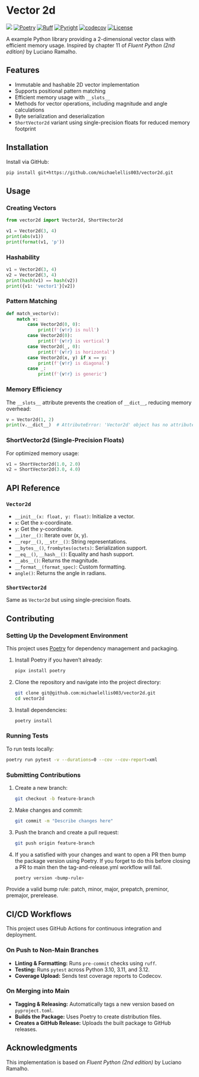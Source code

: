# Vector 2d

[![](https://img.shields.io/badge/Python-3.10|3.11|3.12-blue)](https://www.python.org)
[![Poetry](https://img.shields.io/endpoint?url=https://python-poetry.org/badge/v0.json)](https://python-poetry.org/)
[![Ruff](https://img.shields.io/endpoint?url=https://raw.githubusercontent.com/astral-sh/ruff/main/assets/badge/v2.json)](https://github.com/astral-sh/ruff)
[![Pyright](https://img.shields.io/badge/Pyright-enabled-brightgreen)](https://github.com/microsoft/pyright)
[![codecov](https://codecov.io/gh/michaelellis003/vector2d/graph/badge.svg?token=C2HWA2FGQB)](https://codecov.io/gh/michaelellis003/vector2d)
[![License](https://img.shields.io/github/license/michaelellis003/python-package-template)](https://github.com/michaelellis003/python-package-template/blob/main/LICENSE)

A example Python library providing a 2-dimensional vector class with efficient memory usage. Inspired by chapter 11 of *Fluent Python (2nd edition)* by Luciano Ramalho.

## Features

- Immutable and hashable 2D vector implementation
- Supports positional pattern matching
- Efficient memory usage with `__slots__`
- Methods for vector operations, including magnitude and angle calculations
- Byte serialization and deserialization
- `ShortVector2d` variant using single-precision floats for reduced memory footprint

## Installation

Install via GitHub:

```sh
pip install git+https://github.com/michaelellis003/vector2d.git
```

## Usage

### Creating Vectors

```python
from vector2d import Vector2d, ShortVector2d

v1 = Vector2d(3, 4)
print(abs(v1))
print(format(v1, 'p'))
```

### Hashability

```python
v1 = Vector2d(3, 4)
v2 = Vector2d(3, 4)
print(hash(v1) == hash(v2))
print({v1: 'vector1'}[v2])
```

### Pattern Matching

```python
def match_vector(v):
    match v:
        case Vector2d(0, 0):
            print(f'{v!r} is null')
        case Vector2d(0):
            print(f'{v!r} is vertical')
        case Vector2d(_, 0):
            print(f'{v!r} is horizontal')
        case Vector2d(x, y) if x == y:
            print(f'{v!r} is diagonal')
        case _:
            print(f'{v!r} is generic')
```

### Memory Efficiency

The `__slots__` attribute prevents the creation of `__dict__`, reducing memory overhead:

```python
v = Vector2d(1, 2)
print(v.__dict__)  # AttributeError: 'Vector2d' object has no attribute '__dict__'
```

### ShortVector2d (Single-Precision Floats)

For optimized memory usage:

```python
v1 = ShortVector2d(1.0, 2.0)
v2 = ShortVector2d(3.0, 4.0)
```

## API Reference

### `Vector2d`

- `__init__(x: float, y: float)`: Initialize a vector.
- `x`: Get the x-coordinate.
- `y`: Get the y-coordinate.
- `__iter__()`: Iterate over (x, y).
- `__repr__()`, `__str__()`: String representations.
- `__bytes__()`, `frombytes(octets)`: Serialization support.
- `__eq__()`, `__hash__()`: Equality and hash support.
- `__abs__()`: Returns the magnitude.
- `__format__(format_spec)`: Custom formatting.
- `angle()`: Returns the angle in radians.

### `ShortVector2d`

Same as `Vector2d` but using single-precision floats.

## Contributing

### Setting Up the Development Environment

This project uses [Poetry](https://python-poetry.org/) for dependency management and packaging.

1. Install Poetry if you haven’t already:

   ```sh
   pipx install poetry
   ```

2. Clone the repository and navigate into the project directory:

   ```sh
   git clone git@github.com:michaelellis003/vector2d.git
   cd vector2d
   ```

3. Install dependencies:

   ```sh
   poetry install
   ```

### Running Tests

To run tests locally:

```sh
poetry run pytest -v --durations=0 --cov --cov-report=xml
```

### Submitting Contributions

1. Create a new branch:

   ```sh
   git checkout -b feature-branch
   ```

2. Make changes and commit:

   ```sh
   git commit -m "Describe changes here"
   ```

3. Push the branch and create a pull request:

   ```sh
   git push origin feature-branch
   ```

4. If you a satisfied with your changes and want to open a PR then bump the
package version using Poetry. If you forget to do this before closing a PR
to main then the tag-and-release.yml workflow will fail.

   ```sh
   poetry version <bump-rule>
   ```

Provide a valid bump rule: patch, minor, major, prepatch, preminor, premajor, prerelease.

## CI/CD Workflows

This project uses GitHub Actions for continuous integration and deployment.

### On Push to Non-Main Branches

- **Linting & Formatting:** Runs `pre-commit` checks using `ruff`.
- **Testing:** Runs `pytest` across Python 3.10, 3.11, and 3.12.
- **Coverage Upload:** Sends test coverage reports to Codecov.

### On Merging into Main

- **Tagging & Releasing:** Automatically tags a new version based on `pyproject.toml`.
- **Builds the Package:** Uses Poetry to create distribution files.
- **Creates a GitHub Release:** Uploads the built package to GitHub releases.

## Acknowledgments

This implementation is based on *Fluent Python (2nd edition)* by Luciano Ramalho.





